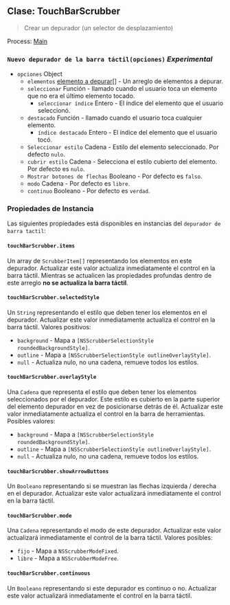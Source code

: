 ## Clase: TouchBarScrubber

> Crear un depurador (un selector de desplazamiento)

Process: [Main](../tutorial/quick-start.md#main-process)

### `Nuevo depurador de la barra táctil(opciones)` *Experimental*

* `opciones` Object 
  * `elementos` [elemento a depurar[]](structures/scrubber-item.md) - Un arreglo de elementos a depurar.
  * `seleccionar` Función - llamado cuando el usuario toca un elemento que no era el último elemento tocado. 
    * `seleccionar índice` Entero - El índice del elemento que el usuario seleccionó.
  * `destacado` Función - llamado cuando el usuario toca cualquier elemento. 
    * `índice destacado` Entero - El índice del elemento que el usuario tocó.
  * `Seleccionar estilo` Cadena - Estilo del elemento seleccionado. Por defecto `nulo`.
  * `cubrir estilo` Cadena - Selecciona el estilo cubierto del elemento. Por defecto es `nulo`.
  * `Mostrar botones de flechas` Booleano - Por defecto es `falso`.
  * `modo` Cadena - Por defecto es `libre`.
  * `continuo` Booleano - Por defecto es `verdad`.

### Propiedades de Instancia

Las siguientes propiedades está disponibles en instancias del `depurador de barra tactil`:

#### `touchBarScrubber.items`

Un array de `ScrubberItem[]` representando los elementos en este depurador. Actualizar este valor actualiza inmediatamente el control en la barra táctil. Mientras se actualicen las propiedades profundas dentro de este arreglo **no se actualiza la barra táctil**.

#### `touchBarScrubber.selectedStyle`

Un `String` representando el estilo que deben tener los elementos en el depurador. Actualizar este valor inmediatamente actualiza el control en la barra táctil. Valores positivos:

* `background` - Mapa a `[NSScrubberSelectionStyle roundedBackgroundStyle]`.
* `outline` - Mapa a `[NSScrubberSelectionStyle outlineOverlayStyle]`.
* `null` - Actualiza nulo, no una cadena, remueve todos los estilos.

#### `touchBarScrubber.overlayStyle`

Una `Cadena` que representa el estilo que deben tener los elementos seleccionados por el depurador. Este estilo es cubierto en la parte superior del elemento depurador en vez de posicionarse detrás de él. Actualizar este valor inmediatamente actualiza el control en la barra de herramientas. Posibles valores:

* `background` - Mapa a `[NSScrubberSelectionStyle roundedBackgroundStyle]`.
* `outline` - Mapa a `[NSScrubberSelectionStyle outlineOverlayStyle]`.
* `null` - Actualiza nulo, no una cadena, remueve todos los estilos.

#### `touchBarScrubber.showArrowButtons`

Un `Booleano` representando si se muestran las flechas izquierda / derecha en el depurador. Actualizar este valor actualizará inmediatamente el control en la barra táctil.

#### `touchBarScrubber.mode`

Una `Cadena` representando el modo de este depurador. Actualizar este valor actualizará inmediatamente el control de la barra táctil. Valores posibles:

* `fijo` - Mapa a `NSScrubberModeFixed`.
* `libre` - Mapa a `NSScrubberModeFree`.

#### `touchBarScrubber.continuous`

Un `Booleano` representando si este depurador es continuo o no. Actualizar este valor actualizará inmediatamente el control en la barra táctil.
